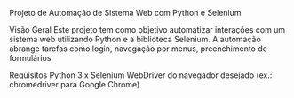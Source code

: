 Projeto de Automação de Sistema Web com Python e Selenium

Visão Geral
Este projeto tem como objetivo automatizar interações com um sistema web utilizando Python e a biblioteca Selenium. 
A automação abrange tarefas como login, navegação por menus, preenchimento de formulários

Requisitos
Python 3.x
Selenium
WebDriver do navegador desejado (ex.: chromedriver para Google Chrome)
